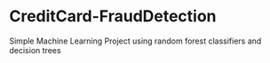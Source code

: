 # CreditCard-FraudDetection
Simple Machine Learning Project using random forest classifiers and decision trees
